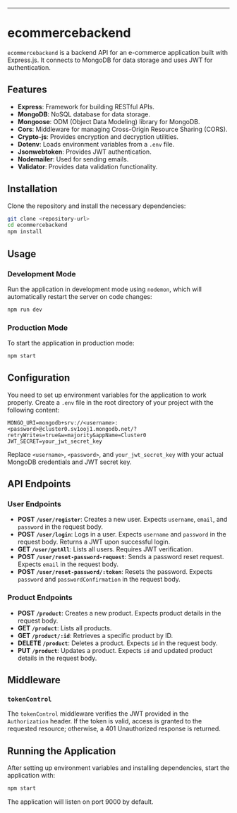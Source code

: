 
---

# ecommercebackend

`ecommercebackend` is a backend API for an e-commerce application built with Express.js. It connects to MongoDB for data storage and uses JWT for authentication.

## Features

- **Express**: Framework for building RESTful APIs.
- **MongoDB**: NoSQL database for data storage.
- **Mongoose**: ODM (Object Data Modeling) library for MongoDB.
- **Cors**: Middleware for managing Cross-Origin Resource Sharing (CORS).
- **Crypto-js**: Provides encryption and decryption utilities.
- **Dotenv**: Loads environment variables from a `.env` file.
- **Jsonwebtoken**: Provides JWT authentication.
- **Nodemailer**: Used for sending emails.
- **Validator**: Provides data validation functionality.

## Installation

Clone the repository and install the necessary dependencies:

```bash
git clone <repository-url>
cd ecommercebackend
npm install
```

## Usage

### Development Mode

Run the application in development mode using `nodemon`, which will automatically restart the server on code changes:

```bash
npm run dev
```

### Production Mode

To start the application in production mode:

```bash
npm start
```

## Configuration

You need to set up environment variables for the application to work properly. Create a `.env` file in the root directory of your project with the following content:

```
MONGO_URI=mongodb+srv://<username>:<password>@cluster0.sv1ooj1.mongodb.net/?retryWrites=true&w=majority&appName=Cluster0
JWT_SECRET=your_jwt_secret_key
```

Replace `<username>`, `<password>`, and `your_jwt_secret_key` with your actual MongoDB credentials and JWT secret key.

## API Endpoints

### User Endpoints

- **POST `/user/register`**: Creates a new user. Expects `username`, `email`, and `password` in the request body.
- **POST `/user/login`**: Logs in a user. Expects `username` and `password` in the request body. Returns a JWT upon successful login.
- **GET `/user/getAll`**: Lists all users. Requires JWT verification.
- **POST `/user/reset-password-request`**: Sends a password reset request. Expects `email` in the request body.
- **POST `/user/reset-password/:token`**: Resets the password. Expects `password` and `passwordConfirmation` in the request body.

### Product Endpoints

- **POST `/product`**: Creates a new product. Expects product details in the request body.
- **GET `/product`**: Lists all products.
- **GET `/product/:id`**: Retrieves a specific product by ID.
- **DELETE `/product`**: Deletes a product. Expects `id` in the request body.
- **PUT `/product`**: Updates a product. Expects `id` and updated product details in the request body.

## Middleware

### `tokenControl`

The `tokenControl` middleware verifies the JWT provided in the `Authorization` header. If the token is valid, access is granted to the requested resource; otherwise, a 401 Unauthorized response is returned.

## Running the Application

After setting up environment variables and installing dependencies, start the application with:

```bash
npm start
```

The application will listen on port 9000 by default.

